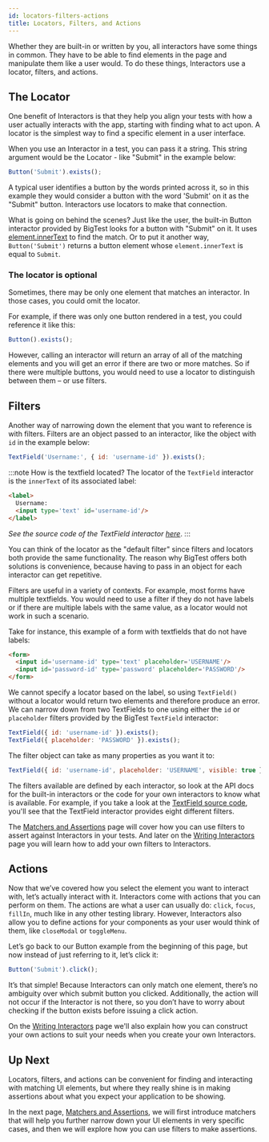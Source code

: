 ```yaml
---
id: locators-filters-actions
title: Locators, Filters, and Actions
---
```


Whether they are built-in or written by you, all interactors have some things in common. They have to be able to find elements in the page and manipulate them like a user would. To do these things, Interactors use a locator, filters, and actions.

## The Locator

One benefit of Interactors is that they help you align your tests with how a user actually interacts with the app, starting with finding what to act upon. A locator is the simplest way to find a specific element in a user interface.

When you use an Interactor in a test, you can pass it a string. This string argument would be the Locator - like "Submit" in the example below:

```js
Button('Submit').exists();
```

A typical user identifies a button by the words printed across it, so in this example they would consider a button with the word 'Submit' on it as the "Submit" button. Interactors use locators to make that connection.

What is going on behind the scenes? Just like the user, the built-in Button interactor provided by BigTest looks for a button with "Submit" on it. It uses [element.innerText](https://github.com/thefrontside/bigtest/blob/v0/packages/interactor/src/definitions/button.ts#L11-L12) to find the match. Or to put it another way, `Button('Submit')` returns a button element whose `element.innerText` is equal to `Submit`.

### The locator is optional

Sometimes, there may be only one element that matches an interactor. In those cases, you could omit the locator.

For example, if there was only one button rendered in a test, you could reference it like this:

```js
Button().exists();
```

However, calling an interactor will return an array of all of the matching elements and you will get an error if there are two or more matches. So if there were multiple buttons, you would need to use a locator to distinguish between them – or use filters.

## Filters

Another way of narrowing down the element that you want to reference is with filters. Filters are an object passed to an interactor, like the object with `id` in the example below:

```js
TextField('Username:', { id: 'username-id' }).exists();
```

:::note How is the textfield located?
The locator of the `TextField` interactor is the `innerText` of its associated label:

```html
<label>
  Username:
  <input type='text' id='username-id'/>
</label>
```

_See the source code of the TextField interactor [here](https://github.com/thefrontside/bigtest/blob/v0/packages/interactor/src/definitions/text-field.ts)_.
:::

You can think of the locator as the "default filter" since filters and locators both provide the same functionality. The reason why BigTest offers both solutions is convenience, because having to pass in an object for each interactor can get repetitive.

Filters are useful in a variety of contexts. For example, most forms have multiple textfields. You would need to use a filter if they do not have labels or if there are multiple labels with the same value, as a locator would not work in such a scenario.

Take for instance, this example of a form with textfields that do not have labels:

```html
<form>
  <input id='username-id' type='text' placeholder='USERNAME'/>
  <input id='password-id' type='password' placeholder='PASSWORD'/>
</form>
```

We cannot specify a locator based on the label, so using `TextField()` without a locator would return two elements and therefore produce an error. We can narrow down from two TextFields to one using either the `id` or `placeholder` filters provided by the BigTest `TextField` interactor:

```js
TextField({ id: 'username-id' }).exists();
TextField({ placeholder: 'PASSWORD' }).exists();
```

The filter object can take as many properties as you want it to:

```js
TextField({ id: 'username-id', placeholder: 'USERNAME', visible: true }).exists();
```

The filters available are defined by each interactor, so look at the API docs for the built-in interactors or the code for your own interactors to know what is available. For example, if you take a look at the [TextField source code](https://github.com/thefrontside/bigtest/blob/v0/packages/interactor/src/definitions/text-field.ts), you'll see that the TextField interactor provides eight different filters.

The [Matchers and Assertions](/docs/interactors/matchers-assertions) page will cover how you can use filters to assert against Interactors in your tests. And later on the [Writing Interactors](/docs/interactors/write-your-own) page you will learn how to add your own filters to Interactors.

## Actions

Now that we’ve covered how you select the element you want to interact with, let’s actually interact with it. Interactors come with actions that you can perform on them. The actions are what a user can usually do: `click`, `focus`, `fillIn`, much like in any other testing library. However, Interactors also allow you to define actions for your components as your user would think of them, like `closeModal` or `toggleMenu`.

Let’s go back to our Button example from the beginning of this page, but now instead of just referring to it, let’s click it:

```js
Button('Submit').click();
```

It’s that simple! Because Interactors can only match one element, there’s no ambiguity over which submit button you clicked. Additionally, the action will not occur if the Interactor is not there, so you don’t have to worry about checking if the button exists before issuing a click action.

On the [Writing Interactors](/docs/interactors/write-your-own) page we'll also explain how you can construct your own actions to suit your needs when you create your own Interactors.

## Up Next

Locators, filters, and actions can be convenient for finding and interacting with matching UI elements, but where they really shine is in making assertions about what you expect your application to be showing.

In the next page, [Matchers and Assertions](/docs/interactors/matchers-assertions), we will first introduce matchers that will help you further narrow down your UI elements in very specific cases, and then we will explore how you can use filters to make assertions.
